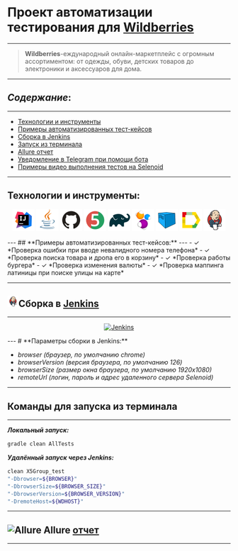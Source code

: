 # Проект автоматизации тестирования для [**Wildberries**](https://www.wildberries.ru/)
---
>**Wildberries**-еждународный онлайн-маркетплейс с огромным ассортиментом: от одежды, обуви, детских товаров до электроники и аксессуаров для дома.
---
## *Содержание*:
---
* <a href="#tools">Технологии и инструменты</a> 
* <a href="#cases">Примеры автоматизированных тест-кейсов</a>  
* <a href="#jenkins">Сборка в Jenkins</a>  
* <a href="#console">Запуск из терминала</a>  
* <a href="#allure">Allure отчет</a>
* <a href="#telegram">Уведомление в Telegram при помощи бота</a>  
* <a href="#video">Примеры видео выполнения тестов на Selenoid</a>
---
<a id="tools"></a>
## <a name="Технологии и инструменты">**Технологии и инструменты:**</a>

<p align="center">  
<a href="https://www.jetbrains.com/idea/"><img src="icons/idea.svg" width="50" height="50"  alt="IDEA"/></a>  
<a href="https://www.java.com/"><img src="icons/java.svg" width="50" height="50"  alt="Java"/></a>  
<a href="https://github.com/"><img src="icons/github.svg" width="50" height="50"  alt="Github"/></a>  
<a href="https://junit.org/junit5/"><img src="icons/junit.svg" width="50" height="50"  alt="JUnit 5"/></a>  
<a href="https://gradle.org/"><img src="icons/gradle.svg" width="50" height="50"  alt="Gradle"/></a>  
<a href="https://selenide.org/"><img src="icons/selenide.svg" width="50" height="50"  alt="Selenide"/></a>  
<a href="https://aerokube.com/selenoid/"><img src="icons/selenoid.svg" width="50" height="50"  alt="Selenoid"/></a>  
<a href="ht[images](images)tps://github.com/allure-framework/allure2"><img src="icons/allure.svg" width="50" height="50"  alt="Allure"/></a>
<a href="https://www.jenkins.io/"><img src="icons/jenkins.svg" width="50" height="50"  alt="Jenkins"/></a>  

</p>
---
<a id="cases"></a>
## <a name="Примеры автоматизированных тест-кейсов">**Примеры автоматизированных тест-кейсов:**</a>
---
- ✓ *Проверка ошибки при вводе невалидного номера телефона*
- ✓ *Проверка поиска товара и дропа его в корзину*
- ✓ *Проверка работы бургера*
- ✓ *Проверка изменения валюты*
- ✓ *Проверка маппинга латиницы при поиске улицы на карте*

---
<a id="jenkins"></a>
## <img alt="Jenkins" height="25" src="icons/jenkins.svg" width="25"/></a><a name="Сборка"></a>Сборка в [Jenkins](https://jenkins.autotests.cloud/job/whey-WBTest-QG14/)</a>
____
<p align="center">  
<a href="https://jenkins.autotests.cloud/job/whey-WBTest-QG14/"><img src="screens/JenkinsJob.png" alt="Jenkins" width="950"/></a>  
</p>
---
# **Параметры сборки в Jenkins:**

- *browser (браузер, по умолчанию chrome)*
- *browserVersion (версия браузера, по умолчанию 126)*
- *browserSize (размер окна браузера, по умолчанию 1920x1080)*
- *remoteUrl (логин, пароль и адрес удаленного сервера Selenoid)*

---
<a id="console"></a>
## Команды для запуска из терминала
___
***Локальный запуск:***
```bash  
gradle clean AllTests
```

***Удалённый запуск через Jenkins:***
```bash  
clean X5Group_test
"-Dbrowser=${BROWSER}"
"-DbrowserSize=${BROWSER_SIZE}"
"-DbrowserVersion=${BROWSER_VERSION}"
"-DremoteHost=${WDHOST}"
```
---
<a id="allure"></a>
## <img alt="Allure" height="25" src="images/logo/Allure.svg" width="25"/></a> <a name="Allure"></a>Allure [отчет](https://jenkins.autotests.cloud/job/Kod3ik_qa_guru_x5/allure/)</a>
___
